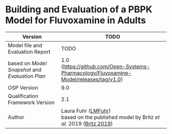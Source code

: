 # Building and Evaluation of a PBPK Model for Fluvoxamine in Adults





| Version                                         | TODO                                                         |
| ----------------------------------------------- | ------------------------------------------------------------ |
| Model file and Evaluation Report                | TODO                                                         |
| based on *Model Snapshot* and *Evaluation Plan* | 1.0<br />(https://github.com/Open-Systems-Pharmacology/Fluvoxamine-Model/releases/tag/v1.0) |
| OSP Version                                     | 9.0                                                          |
| Qualification Framework Version                 | 2.1                                                          |
| Author                                          | Laura Fuhr ([LMFuhr](https://github.com/LMFuhr))<br />based on the published model by Britz *et al.* 2019 ([Britz 2019](#5-References)) |


